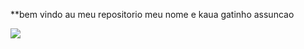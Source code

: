 **bem vindo au meu repositorio meu nome e kaua gatinho assuncao 

![](https://media1.tenor.com/m/RnALyi66i1IAAAAd/gojo.gif)
